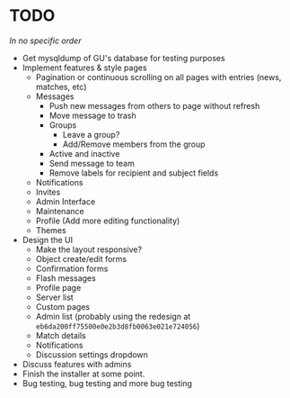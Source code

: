 TODO
====

<em>In no specific order</em>

- Get mysqldump of GU's database for testing purposes
- Implement features & style pages
    - Pagination or continuous scrolling on all pages with entries (news, matches, etc)
    - Messages
        - Push new messages from others to page without refresh
        - Move message to trash
        - Groups
            - Leave a group?
            - Add/Remove members from the group
        - Active and inactive
        - Send message to team
        - Remove labels for recipient and subject fields
    - Notifications
    - Invites
    - Admin Interface
    - Maintenance
    - Profile (Add more editing functionality)
    - Themes
- Design the UI
    - Make the layout responsive?
    - Object create/edit forms
    - Confirmation forms
    - Flash messages
    - Profile page
    - Server list
    - Custom pages
    - Admin list (probably using the redesign at `eb6da200ff75500e0e2b3d8fb0063e021e724056`)
    - Match details
    - Notifications
    - Discussion settings dropdown
- Discuss features with admins
- Finish the installer at some point.
- Bug testing, bug testing and more bug testing
